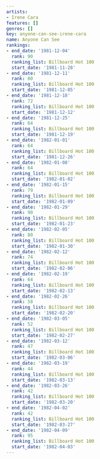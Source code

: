 ```yaml
---
artists:
- Irene Cara
features: []
genres: []
key: anyone-can-see-irene-cara
name: Anyone Can See
rankings:
- end_date: '1981-12-04'
  rank: 90
  ranking_list: Billboard Hot 100
  start_date: '1981-11-28'
- end_date: '1981-12-11'
  rank: 80
  ranking_list: Billboard Hot 100
  start_date: '1981-12-05'
- end_date: '1981-12-18'
  rank: 72
  ranking_list: Billboard Hot 100
  start_date: '1981-12-12'
- end_date: '1981-12-25'
  rank: 64
  ranking_list: Billboard Hot 100
  start_date: '1981-12-19'
- end_date: '1982-01-01'
  rank: 64
  ranking_list: Billboard Hot 100
  start_date: '1981-12-26'
- end_date: '1982-01-08'
  rank: 64
  ranking_list: Billboard Hot 100
  start_date: '1982-01-02'
- end_date: '1982-01-15'
  rank: 79
  ranking_list: Billboard Hot 100
  start_date: '1982-01-09'
- end_date: '1982-01-29'
  rank: 90
  ranking_list: Billboard Hot 100
  start_date: '1982-01-23'
- end_date: '1982-02-05'
  rank: 80
  ranking_list: Billboard Hot 100
  start_date: '1982-01-30'
- end_date: '1982-02-12'
  rank: 74
  ranking_list: Billboard Hot 100
  start_date: '1982-02-06'
- end_date: '1982-02-19'
  rank: 64
  ranking_list: Billboard Hot 100
  start_date: '1982-02-13'
- end_date: '1982-02-26'
  rank: 58
  ranking_list: Billboard Hot 100
  start_date: '1982-02-20'
- end_date: '1982-03-05'
  rank: 52
  ranking_list: Billboard Hot 100
  start_date: '1982-02-27'
- end_date: '1982-03-12'
  rank: 47
  ranking_list: Billboard Hot 100
  start_date: '1982-03-06'
- end_date: '1982-03-19'
  rank: 44
  ranking_list: Billboard Hot 100
  start_date: '1982-03-13'
- end_date: '1982-03-26'
  rank: 42
  ranking_list: Billboard Hot 100
  start_date: '1982-03-20'
- end_date: '1982-04-02'
  rank: 42
  ranking_list: Billboard Hot 100
  start_date: '1982-03-27'
- end_date: '1982-04-09'
  rank: 95
  ranking_list: Billboard Hot 100
  start_date: '1982-04-03'
---
```



